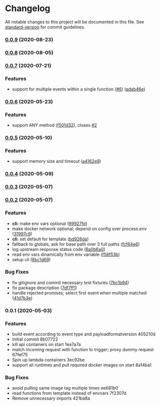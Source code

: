 # Changelog

All notable changes to this project will be documented in this file. See [standard-version](https://github.com/conventional-changelog/standard-version) for commit guidelines.

### [0.0.9](https://github.com/duartemendes/aws-sam-api-proxy/compare/v0.0.8...v0.0.9) (2020-08-23)

### [0.0.8](https://github.com/duartemendes/aws-sam-api-proxy/compare/v0.0.7...v0.0.8) (2020-08-05)

### [0.0.7](https://github.com/duartemendes/aws-sam-api-proxy/compare/v0.0.6...v0.0.7) (2020-07-21)


### Features

* support for multiple events within a single function ([#6](https://github.com/duartemendes/aws-sam-api-proxy/issues/6)) ([adab46e](https://github.com/duartemendes/aws-sam-api-proxy/commit/adab46ed8074863ef26d4bab37f739f274471489))

### [0.0.6](https://github.com/duartemendes/aws-sam-api-proxy/compare/v0.0.5...v0.0.6) (2020-05-23)


### Features

* support ANY method ([f501d32](https://github.com/duartemendes/aws-sam-api-proxy/commit/f501d32d464c631dd6aa9d75e2548d4db4f8a8c4)), closes [#2](https://github.com/duartemendes/aws-sam-api-proxy/issues/2)

### [0.0.5](https://github.com/duartemendes/aws-sam-api-proxy/compare/v0.0.4...v0.0.5) (2020-05-10)


### Features

* support memory size and timeout ([a4162e9](https://github.com/duartemendes/aws-sam-api-proxy/commit/a4162e98816f13a6460acbf477f815a01129a2c2))

### [0.0.4](https://github.com/duartemendes/aws-sam-api-proxy/compare/v0.0.3...v0.0.4) (2020-05-09)

### [0.0.3](https://github.com/duartemendes/aws-sam-api-proxy/compare/v0.0.2...v0.0.3) (2020-05-07)

### [0.0.2](https://github.com/duartemendes/aws-sam-api-proxy/compare/v0.0.1...v0.0.2) (2020-05-07)


### Features

* **cli:** make env vars optional ([99927fd](https://github.com/duartemendes/aws-sam-api-proxy/commit/99927fd9d9bcd8180c5937df7114ebaca4fd6252))
* make docker network optional; depend on config over process.env ([31997c9](https://github.com/duartemendes/aws-sam-api-proxy/commit/31997c9d8446a0fdada3b9c696e5f9e3a0922a34))
* **cli:** set default for template ([bd926da](https://github.com/duartemendes/aws-sam-api-proxy/commit/bd926dac386b20b7d2a555171ebf34b0bdf2f8e2))
* fallback to globals, ask for base path over 3 full paths ([fcf64e6](https://github.com/duartemendes/aws-sam-api-proxy/commit/fcf64e6ca7c946661db04ffbcf462813fdcc997d))
* log upstream response status code ([6a0b6a0](https://github.com/duartemendes/aws-sam-api-proxy/commit/6a0b6a0810af79407fa8944bd7381b8057e4c33a))
* read env vars dinamically from env variable ([f58f53b](https://github.com/duartemendes/aws-sam-api-proxy/commit/f58f53be635dea065dfb61f9d6e52576ee41a7cb))
* setup cli ([8bc1d69](https://github.com/duartemendes/aws-sam-api-proxy/commit/8bc1d698d07f82038748006e9dfff89ad707322e))


### Bug Fixes

* fix gitignore and commit necessary test fixtures ([7bc1b94](https://github.com/duartemendes/aws-sam-api-proxy/commit/7bc1b944df0d37f9176c29b3003ad173468bfbba))
* fix package description ([7df7ff1](https://github.com/duartemendes/aws-sam-api-proxy/commit/7df7ff1be32caf003dfdcbc6b82ade901dab1f54))
* handle rejected promises; select first event when multiple matched ([41d7b3e](https://github.com/duartemendes/aws-sam-api-proxy/commit/41d7b3eab5e9ecddc9a636618d7bda2f240768d7))

### 0.0.1 (2020-05-03)


### Features

* build event according to event type and payloadformatversion 405210d
* Initial commit 8b07722
* kill api containers on start 1ea7a7a
* match incoming request with function to trigger; proxy dummy request 67fef75
* Spin up lambda containers 3ec92be
* support all runtimes and pull required docker images on start 8a14ba1


### Bug Fixes

* avoid pulling same image tag multiple times ee681b0
* read functions from template instead of envvars 7f2307d
* Remove unnecessary imports 421ba8a
